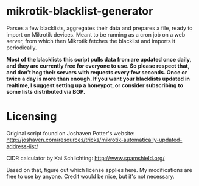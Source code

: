 # mikrotik-blacklist-generator
Parses a few blacklists, aggregates their data and prepares a file, ready to import on Mikrotik devices. Meant to be running as a cron job on a web server, from which then Mikrotik fetches the blacklist and imports it periodically.

**Most of the blacklists this script pulls data from are updated once daily, and they are currently free for everyone to use. So please respect that, and don't hog their servers with requests every few seconds. Once or twice a day is more than enough. If you want your blacklists updated in realtime, I suggest setting up a honeypot, or consider subscribing to some lists distributed via BGP.**

# Licensing
Original script found on Joshaven Potter's website: http://joshaven.com/resources/tricks/mikrotik-automatically-updated-address-list/

CIDR calculator by Kai Schlichting: http://www.spamshield.org/

Based on that, figure out which license applies here. My modifications are free to use by anyone. Credit would be nice, but it's not necessary.
